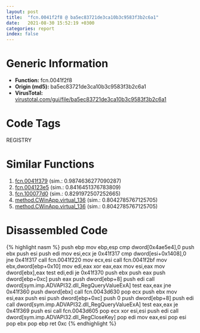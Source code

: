 ```yaml
---
layout: post
title:  "fcn.0041f2f8 @ ba5ec83721de3ca10b3c9583f3b2c6a1"
date:   2021-08-30 15:52:19 +0300
categories: report
index: false
---
```


# Generic Information
- **Function:** fcn.0041f2f8
- **Origin (md5):** ba5ec83721de3ca10b3c9583f3b2c6a1
- **VirusTotal:** [virustotal.com/gui/file/ba5ec83721de3ca10b3c9583f3b2c6a1][virustotal_ref]

# Code Tags
<span class="tag" id="REGISTRY">REGISTRY</span>


# Similar Functions

1. [fcn.0041f379][similar_1_ref] (sim.: 0.9874636277090287)
2. [fcn.004123e5][similar_2_ref] (sim.: 0.8416451376783809)
3. [fcn.100077d0][similar_3_ref] (sim.: 0.8291972507252665)
4. [method.CWinApp.virtual\_136][similar_4_ref] (sim.: 0.8042785767125705)
5. [method.CWinApp.virtual\_136][similar_5_ref] (sim.: 0.8042785767125705)


# Disassembled Code

{% highlight nasm %}
push ebp
mov ebp,esp
cmp dword[0x4ae5e4],0
push ebx
push esi
push edi
mov esi,ecx
je 0x41f317
cmp dword[esi+0x1408],0
jne 0x41f317
call fcn.0041f220
mov ecx,esi
call fcn.0041f2bf
mov ebx,dword[ebp+0x10]
mov edi,eax
xor eax,eax
mov esi,eax
mov dword[ebx],eax
test edi,edi
je 0x41f370
push ebx
push eax
push dword[ebp+0xc]
push eax
push dword[ebp+8]
push edi
call dword[sym.imp.ADVAPI32.dll_RegQueryValueExA]
test eax,eax
jne 0x41f360
push dword[ebx]
call fcn.0043d630
pop ecx
push ebx
mov esi,eax
push esi
push dword[ebp+0xc]
push 0
push dword[ebp+8]
push edi
call dword[sym.imp.ADVAPI32.dll_RegQueryValueExA]
test eax,eax
je 0x41f369
push esi
call fcn.0043d605
pop ecx
xor esi,esi
push edi
call dword[sym.imp.ADVAPI32.dll_RegCloseKey]
pop edi
mov eax,esi
pop esi
pop ebx
pop ebp
ret 0xc
{% endhighlight %}


[similar_1_ref]: /report/fcn.0041f379@ba5ec83721de3ca10b3c9583f3b2c6a1
[similar_2_ref]: /report/fcn.004123e5@7b00dd8f2abf54a73bfb09681334ff78
[similar_3_ref]: /report/fcn.100077d0@481b545f5c18f2fce1caac67ddc419e8
[similar_4_ref]: /report/method.CWinApp.virtual_136@e5d49e0823e602f2ee948ac39d32c1eb
[similar_5_ref]: /report/method.CWinApp.virtual_136@9c2b894b84f59672d8be2e984066f76f
[virustotal_ref]: https://www.virustotal.com/gui/file/ba5ec83721de3ca10b3c9583f3b2c6a1